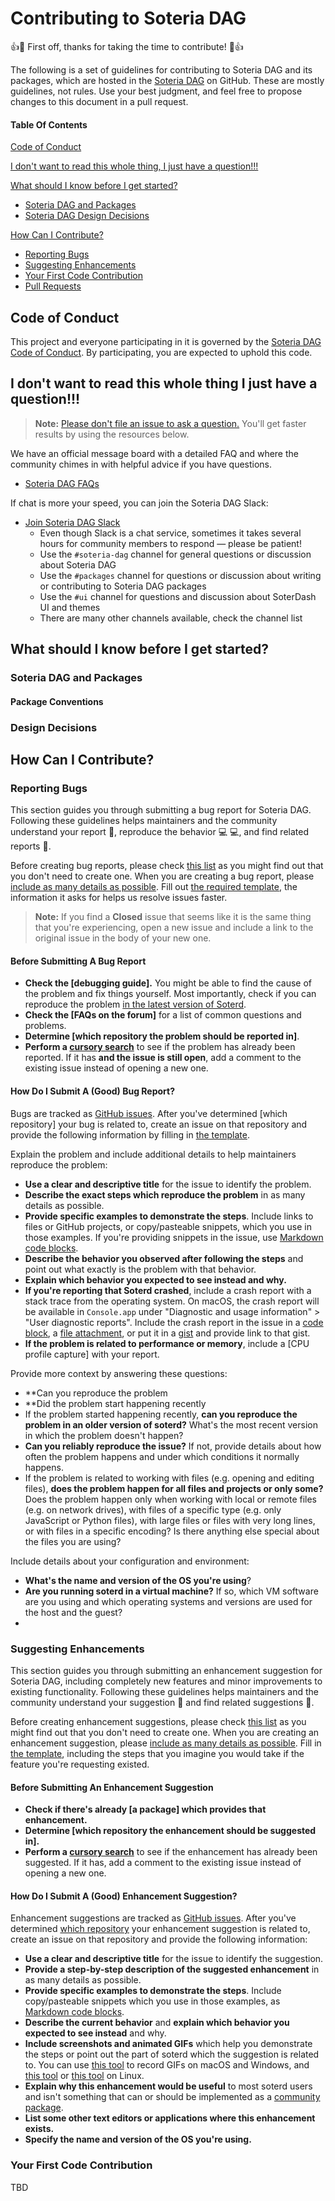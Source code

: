 # Contributing to Soteria DAG

:+1::tada: First off, thanks for taking the time to contribute! :tada::+1:

The following is a set of guidelines for contributing to Soteria DAG and its packages, which are hosted in the [Soteria DAG](https://github.com/soteria-dag) on GitHub. These are mostly guidelines, not rules. Use your best judgment, and feel free to propose changes to this document in a pull request.

#### Table Of Contents

[Code of Conduct](#code-of-conduct)

[I don't want to read this whole thing, I just have a question!!!](#i-dont-want-to-read-this-whole-thing-i-just-have-a-question)

[What should I know before I get started?](#what-should-i-know-before-i-get-started)
  * [Soteria DAG and Packages](#soterd-and-packages)
  * [Soteria DAG Design Decisions](#design-decisions)

[How Can I Contribute?](#how-can-i-contribute)
  * [Reporting Bugs](#reporting-bugs)
  * [Suggesting Enhancements](#suggesting-enhancements)
  * [Your First Code Contribution](#your-first-code-contribution)
  * [Pull Requests](#pull-requests)

## Code of Conduct

This project and everyone participating in it is governed by the [Soteria DAG Code of Conduct](CODE_OF_CONDUCT.md). By participating, you are expected to uphold this code. 
## I don't want to read this whole thing I just have a question!!!

> **Note:** [Please don't file an issue to ask a question.]() You'll get faster results by using the resources below.

We have an official message board with a detailed FAQ and where the community chimes in with helpful advice if you have questions.

* [Soteria DAG FAQs]()

If chat is more your speed, you can join the Soteria DAG Slack:

* [Join Soteria DAG Slack](https://soteriadag.slack.com/)
    * Even though Slack is a chat service, sometimes it takes several hours for community members to respond &mdash; please be patient!
    * Use the `#soteria-dag` channel for general questions or discussion about Soteria DAG
    * Use the `#packages` channel for questions or discussion about writing or contributing to Soteria DAG packages
    * Use the `#ui` channel for questions and discussion about SoterDash UI and themes
    * There are many other channels available, check the channel list

## What should I know before I get started?

### Soteria DAG and Packages

#### Package Conventions

### Design Decisions

## How Can I Contribute?

### Reporting Bugs

This section guides you through submitting a bug report for Soteria DAG. Following these guidelines helps maintainers and the community understand your report :pencil:, reproduce the behavior :computer: :computer:, and find related reports :mag_right:.

Before creating bug reports, please check [this list](#before-submitting-a-bug-report) as you might find out that you don't need to create one. When you are creating a bug report, please [include as many details as possible](#how-do-i-submit-a-good-bug-report). Fill out [the required template](ISSUE_TEMPLATE.md), the information it asks for helps us resolve issues faster.

> **Note:** If you find a **Closed** issue that seems like it is the same thing that you're experiencing, open a new issue and include a link to the original issue in the body of your new one.

#### Before Submitting A Bug Report

* **Check the [debugging guide].** You might be able to find the cause of the problem and fix things yourself. Most importantly, check if you can reproduce the problem [in the latest version of Soterd](). 
* **Check the [FAQs on the forum]** for a list of common questions and problems.
* **Determine [which repository the problem should be reported in]**.
* **Perform a [cursory search](https://github.com/search?q=+is%3Aissue+user%3Asoterd)** to see if the problem has already been reported. If it has **and the issue is still open**, add a comment to the existing issue instead of opening a new one.

#### How Do I Submit A (Good) Bug Report?

Bugs are tracked as [GitHub issues](https://guides.github.com/features/issues/). After you've determined [which repository] your bug is related to, create an issue on that repository and provide the following information by filling in [the template](ISSUE_TEMPLATE.md).

Explain the problem and include additional details to help maintainers reproduce the problem:

* **Use a clear and descriptive title** for the issue to identify the problem.
* **Describe the exact steps which reproduce the problem** in as many details as possible. 
* **Provide specific examples to demonstrate the steps**. Include links to files or GitHub projects, or copy/pasteable snippets, which you use in those examples. If you're providing snippets in the issue, use [Markdown code blocks](https://help.github.com/articles/markdown-basics/#multiple-lines).
* **Describe the behavior you observed after following the steps** and point out what exactly is the problem with that behavior.
* **Explain which behavior you expected to see instead and why.**
* **If you're reporting that Soterd crashed**, include a crash report with a stack trace from the operating system. On macOS, the crash report will be available in `Console.app` under "Diagnostic and usage information" > "User diagnostic reports". Include the crash report in the issue in a [code block](https://help.github.com/articles/markdown-basics/#multiple-lines), a [file attachment](https://help.github.com/articles/file-attachments-on-issues-and-pull-requests/), or put it in a [gist](https://gist.github.com/) and provide link to that gist.
* **If the problem is related to performance or memory**, include a [CPU profile capture] with your report.

Provide more context by answering these questions:

* **Can you reproduce the problem
* **Did the problem start happening recently
* If the problem started happening recently, **can you reproduce the problem in an older version of soterd?** What's the most recent version in which the problem doesn't happen? 
* **Can you reliably reproduce the issue?** If not, provide details about how often the problem happens and under which conditions it normally happens.
* If the problem is related to working with files (e.g. opening and editing files), **does the problem happen for all files and projects or only some?** Does the problem happen only when working with local or remote files (e.g. on network drives), with files of a specific type (e.g. only JavaScript or Python files), with large files or files with very long lines, or with files in a specific encoding? Is there anything else special about the files you are using?

Include details about your configuration and environment:

* **What's the name and version of the OS you're using**?
* **Are you running soterd in a virtual machine?** If so, which VM software are you using and which operating systems and versions are used for the host and the guest?
* 
### Suggesting Enhancements

This section guides you through submitting an enhancement suggestion for Soteria DAG, including completely new features and minor improvements to existing functionality. Following these guidelines helps maintainers and the community understand your suggestion :pencil: and find related suggestions :mag_right:.

Before creating enhancement suggestions, please check [this list](#before-submitting-an-enhancement-suggestion) as you might find out that you don't need to create one. When you are creating an enhancement suggestion, please [include as many details as possible](#how-do-i-submit-a-good-enhancement-suggestion). Fill in [the template](ISSUE_TEMPLATE.md), including the steps that you imagine you would take if the feature you're requesting existed.

#### Before Submitting An Enhancement Suggestion

* **Check if there's already [a package] which provides that enhancement.**
* **Determine [which repository the enhancement should be suggested in].**
* **Perform a [cursory search](https://github.com/search?q=+is%3Aissue+user%3Asoterd)** to see if the enhancement has already been suggested. If it has, add a comment to the existing issue instead of opening a new one.

#### How Do I Submit A (Good) Enhancement Suggestion?

Enhancement suggestions are tracked as [GitHub issues](https://guides.github.com/features/issues/). After you've determined [which repository]() your enhancement suggestion is related to, create an issue on that repository and provide the following information:

* **Use a clear and descriptive title** for the issue to identify the suggestion.
* **Provide a step-by-step description of the suggested enhancement** in as many details as possible.
* **Provide specific examples to demonstrate the steps**. Include copy/pasteable snippets which you use in those examples, as [Markdown code blocks](https://help.github.com/articles/markdown-basics/#multiple-lines).
* **Describe the current behavior** and **explain which behavior you expected to see instead** and why.
* **Include screenshots and animated GIFs** which help you demonstrate the steps or point out the part of soterd which the suggestion is related to. You can use [this tool](https://www.cockos.com/licecap/) to record GIFs on macOS and Windows, and [this tool](https://github.com/colinkeenan/silentcast) or [this tool](https://github.com/GNOME/byzanz) on Linux.
* **Explain why this enhancement would be useful** to most soterd users and isn't something that can or should be implemented as a [community package]().
* **List some other text editors or applications where this enhancement exists.**
* **Specify the name and version of the OS you're using.**

### Your First Code Contribution

TBD
